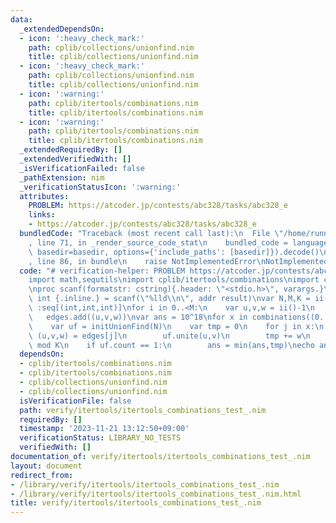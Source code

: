 ```yaml
---
data:
  _extendedDependsOn:
  - icon: ':heavy_check_mark:'
    path: cplib/collections/unionfind.nim
    title: cplib/collections/unionfind.nim
  - icon: ':heavy_check_mark:'
    path: cplib/collections/unionfind.nim
    title: cplib/collections/unionfind.nim
  - icon: ':warning:'
    path: cplib/itertools/combinations.nim
    title: cplib/itertools/combinations.nim
  - icon: ':warning:'
    path: cplib/itertools/combinations.nim
    title: cplib/itertools/combinations.nim
  _extendedRequiredBy: []
  _extendedVerifiedWith: []
  _isVerificationFailed: false
  _pathExtension: nim
  _verificationStatusIcon: ':warning:'
  attributes:
    PROBLEM: https://atcoder.jp/contests/abc328/tasks/abc328_e
    links:
    - https://atcoder.jp/contests/abc328/tasks/abc328_e
  bundledCode: "Traceback (most recent call last):\n  File \"/home/runner/.local/lib/python3.10/site-packages/onlinejudge_verify/documentation/build.py\"\
    , line 71, in _render_source_code_stat\n    bundled_code = language.bundle(stat.path,\
    \ basedir=basedir, options={'include_paths': [basedir]}).decode()\n  File \"/home/runner/.local/lib/python3.10/site-packages/onlinejudge_verify/languages/nim.py\"\
    , line 86, in bundle\n    raise NotImplementedError\nNotImplementedError\n"
  code: "# verification-helper: PROBLEM https://atcoder.jp/contests/abc328/tasks/abc328_e\n\
    import math,sequtils\nimport cplib/itertools/combinations\nimport cplib/collections/unionfind\n\
    \nproc scanf(formatstr: cstring){.header: \"<stdio.h>\", varargs.}\nproc ii():\
    \ int {.inline.} = scanf(\"%lld\\n\", addr result)\nvar N,M,K = ii()\nvar edges\
    \ :seq[(int,int,int)]\nfor i in 0..<M:\n    var u,v,w = ii()-1\n    w += 1\n \
    \   edges.add((u,v,w))\nvar ans = 10^18\nfor x in combinations((0..<M).toseq,N-1):\n\
    \    var uf = initUnionFind(N)\n    var tmp = 0\n    for j in x:\n        var\
    \ (u,v,w) = edges[j]\n        uf.unite(u,v)\n        tmp += w\n        tmp = tmp\
    \ mod K\n    if uf.count == 1:\n        ans = min(ans,tmp)\necho ans\n\n"
  dependsOn:
  - cplib/itertools/combinations.nim
  - cplib/itertools/combinations.nim
  - cplib/collections/unionfind.nim
  - cplib/collections/unionfind.nim
  isVerificationFile: false
  path: verify/itertools/itertools_combinations_test_.nim
  requiredBy: []
  timestamp: '2023-11-21 13:12:50+09:00'
  verificationStatus: LIBRARY_NO_TESTS
  verifiedWith: []
documentation_of: verify/itertools/itertools_combinations_test_.nim
layout: document
redirect_from:
- /library/verify/itertools/itertools_combinations_test_.nim
- /library/verify/itertools/itertools_combinations_test_.nim.html
title: verify/itertools/itertools_combinations_test_.nim
---
```

